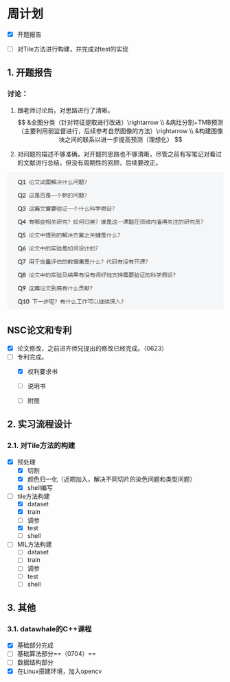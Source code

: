 # 周计划

- [x] 开题报告
- [ ] 对Tile方法进行构建，并完成对test的实现



## 1. 开题报告

### 讨论：

1. 跟老师讨论后，对思路进行了清晰。
   $$
   &全图分类（针对特征提取进行改进）\rightarrow \\
   &病灶分割+TMB预测（主要利用弱监督进行，后续参考自然图像的方法）\rightarrow \\
   &构建图像块之间的联系以进一步提高预测（理想化）
   $$
   
2. 对问题的描述不够准确，对开题的思路也不够清晰，尽管之前有写笔记对看过的文献进行总结，但没有周期性的回顾，后续要改正。

![image-20220625105107538](imgs/沈向洋的论文阅读方法.png)

## NSC论文和专利

- [x] 论文修改，之前进齐师兄提出的修改已经完成。（0623）
- [ ] 专利完成。
  - [x] 权利要求书
  - [ ] 说明书
  - [ ] 附图


## 2. 实习流程设计

### 2.1. 对Tile方法的构建

- [x] 预处理
  - [x] 切割
  - [x] 颜色归一化（近期加入，解决不同切片的染色问题和类型问题）
  - [x] shell编写
- [ ] tile方法构建
  - [x] dataset
  - [x] train
  - [ ] 调参
  - [x] test
  - [ ] shell
- [ ] MIL方法构建
  - [ ] dataset
  - [ ] train
  - [ ] 调参
  - [ ] test
  - [ ] shell

## 3. 其他

### 3.1. datawhale的C++课程

- [x] 基础部分完成
- [ ] 基础算法部分==（0704）==
- [ ] 数据结构部分
- [x] 在Linux搭建环境，加入opencv